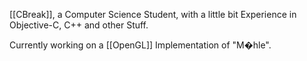 

[[CBreak]], a Computer Science Student, with a little bit Experience in Objective-C, C++ and other Stuff.

Currently working on a [[OpenGL]] Implementation of "M�hle".